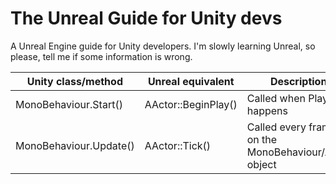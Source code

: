 # The Unreal Guide for Unity devs

A Unreal Engine guide for Unity developers. I'm slowly learning Unreal, so please, tell me if some information is wrong.

| Unity class/method | Unreal equivalent | Description |
--- | --- | ---
| MonoBehaviour.Start() | AActor::BeginPlay() | Called when Play happens |
| MonoBehaviour.Update() | AActor::Tick() | Called every frame on the MonoBehaviour/Actor object |
